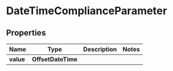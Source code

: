 

# DateTimeComplianceParameter


## Properties

Name | Type | Description | Notes
------------ | ------------- | ------------- | -------------
**value** | **OffsetDateTime** |  | 




